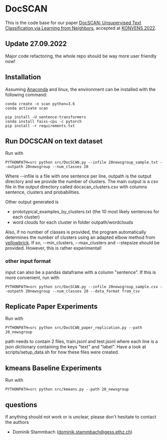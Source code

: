 # DocSCAN

This is the code base for our paper [DocSCAN: Unsupervised Text Classification via Learning from Neighbors](https://aclanthology.org/2022.konvens-1.4/), accepted at [KONVENS 2022](https://konvens2022.uni-potsdam.de/).

## Update 27.09.2022

Major code refactoring, the whole repo should be way more user friendly now!

## Installation

Assuming [Anaconda](https://docs.anaconda.com/anaconda/install/) and linux, the environment can be installed with the following command:
```shell
conda create -n scan python=3.6
conda activate scan

pip install -U sentence-transformers
conda install faiss-cpu -c pytorch
pip install -r requirements.txt
```
## Run DOCSCAN on text dataset

Run with

```shell
PYTHONPATH=src python src/DocSCAN.py --infile 20newsgroup_sample.txt --outpath 20newsgroup --num_classes 20 
```

Where --infile is a file with one sentence per line, outpath is the output directory and we provide the number of clusters. The main output is a csv file in the output directory called docscan_clusters.csv with columns sentence, clusters and probabilities. 

Other output generated is
* prototypical_examples_by_clusters.txt (the 10 most likely sentences for each cluster)
* word clouds for each cluster in folder outpath/wordclouds

Also, if no number of classes is provided, the program automatically determines the number of clusters using an adapted elbow method from [yellowbrick](https://www.scikit-yb.org/en/latest/api/cluster/elbow.html). If so, --min_clusters, --max_clusters and --stepsize should be provided. However, this is rather experimental! 

### other input format

input can also be a pandas dataframe with a column "sentence". If this is more convenient, run with

```shell
PYTHONPATH=src python src/DocSCAN.py --infile 20newsgroup_sample.csv --outpath 20newsgroup --num_classes 20 --data_format from_csv
```


## Replicate Paper Experiments

Run with 

```shell
PYTHONPATH=src python src/DocSCAN_paper_replication.py --path 20_newsgroup 
```

path needs to contain 2 files, train.jsonl and test.jsonl where each line is a json dictionary containing the keys "text" and "label". Have a look at 
scripts/setup_data.sh for how these files were created.

## kmeans Baseline Experiments

Run with 

```shell
PYTHONPATH=src python src/kmeans.py --path 20_newsgroup 
```

## questions

If anything should not work or is unclear, please don't hesitate to contact the authors

* Dominik Stammbach (dominik.stammbach@gess.ethz.ch)

